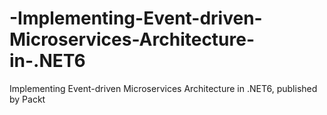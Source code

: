 # -Implementing-Event-driven-Microservices-Architecture-in-.NET6
 Implementing Event-driven Microservices Architecture in .NET6, published by Packt
